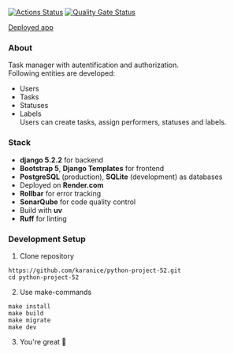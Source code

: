 [![Actions Status](https://github.com/karanice/python-project-52/actions/workflows/hexlet-check.yml/badge.svg)](https://github.com/karanice/python-project-52/actions)
[![Quality Gate Status](https://sonarcloud.io/api/project_badges/measure?project=karanice_python-project-52&metric=alert_status)](https://sonarcloud.io/summary/new_code?id=karanice_python-project-52)

[Deployed app](https://task-manager-0qwl.onrender.com/, "task_manager")

### About

Task manager with autentification and authorization. \
Following entities are developed:
* Users
* Tasks
* Statuses
* Labels \
Users can create tasks, assign performers, statuses and labels.

### Stack

* **django 5.2.2** for backend
* **Bootstrap 5**, **Django Templates** for frontend
* **PostgreSQL** (production), **SQLite** (development) as databases
* Deployed on **Render.com**
* **Rollbar** for error tracking
* **SonarQube** for code quality control
* Build with **uv**
* **Ruff** for linting

### Development Setup

1. Clone repository
```
https://github.com/karanice/python-project-52.git
cd python-project-52
```
2. Use make-commands
```
make install
make build
make migrate
make dev
```
3. You're great 🎉
